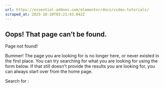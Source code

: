 ```yaml
---
url: https://essential-addons.com/elementor/docs/video-tutorials/
scraped_at: 2025-10-20T03:21:43.842Z
---
```


## Oops! That page can’t be found.

Page not found!

Bummer! The page you are looking for is no longer here, or never existed in the first place. You can try searching for what you are looking for using the form below. If that still doesn't provide the results you are looking for, you can always start over from the home page.

Search for :